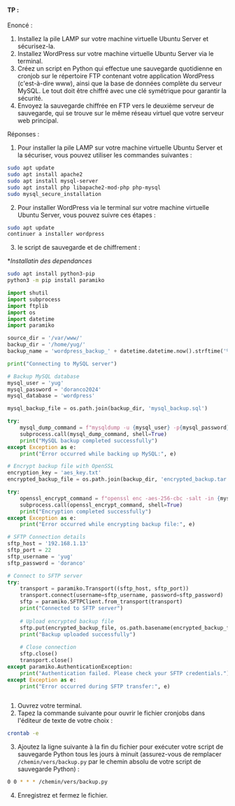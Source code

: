 #### TP : 

Enoncé :

1. Installez la pile LAMP sur votre machine virtuelle Ubuntu Server et sécurisez-la.
2. Installez WordPress sur votre machine virtuelle Ubuntu Server via le terminal.
3. Créez un script en Python qui effectue une sauvegarde quotidienne en cronjob sur le répertoire FTP contenant votre application WordPress (c'est-à-dire www), ainsi que la base de données complète du serveur MySQL. Le tout doit être chiffré avec une clé symétrique pour garantir la sécurité.
4. Envoyez la sauvegarde chiffrée en FTP vers le deuxième serveur de sauvegarde, qui se trouve sur le même réseau virtuel que votre serveur web principal.

Réponses :

1. Pour installer la pile LAMP sur votre machine virtuelle Ubuntu Server et la sécuriser, vous pouvez utiliser les commandes suivantes :

```bash
sudo apt update
sudo apt install apache2
sudo apt install mysql-server
sudo apt install php libapache2-mod-php php-mysql
sudo mysql_secure_installation
```

2. Pour installer WordPress via le terminal sur votre machine virtuelle Ubuntu Server, vous pouvez suivre ces étapes :

```bash
sudo apt update
continuer a installer wordpress
```

3. le script de sauvegarde et de chiffrement :

**Installatin des dependances*
```bash
sudo apt install python3-pip
python3 -m pip install paramiko 

```


```python
import shutil
import subprocess
import ftplib
import os
import datetime
import paramiko

source_dir = '/var/www/'
backup_dir = '/home/yug/'
backup_name = 'wordpress_backup_' + datetime.datetime.now().strftime('%Y-%m-%d') + '.tar.gz'

print("Connecting to MySQL server")

# Backup MySQL database
mysql_user = 'yug'
mysql_password = 'doranco2024'
mysql_database = 'wordpress'

mysql_backup_file = os.path.join(backup_dir, 'mysql_backup.sql')

try:
    mysql_dump_command = f"mysqldump -u {mysql_user} -p{mysql_password} {mysql_database} > {mysql_backup_file}"
    subprocess.call(mysql_dump_command, shell=True)
    print("MySQL backup completed successfully")
except Exception as e:
    print("Error occurred while backing up MySQL:", e)

# Encrypt backup file with OpenSSL
encryption_key = 'aes_key.txt'
encrypted_backup_file = os.path.join(backup_dir, 'encrypted_backup.tar.gz')

try:
    openssl_encrypt_command = f"openssl enc -aes-256-cbc -salt -in {mysql_backup_file} -out {encrypted_backup_file} -k {encryption_key}"
    subprocess.call(openssl_encrypt_command, shell=True)
    print("Encryption completed successfully")
except Exception as e:
    print("Error occurred while encrypting backup file:", e)

# SFTP Connection details
sftp_host = '192.168.1.13'
sftp_port = 22
sftp_username = 'yug'
sftp_password = 'doranco'

# Connect to SFTP server
try:
    transport = paramiko.Transport((sftp_host, sftp_port))
    transport.connect(username=sftp_username, password=sftp_password)
    sftp = paramiko.SFTPClient.from_transport(transport)
    print("Connected to SFTP server")
    
    # Upload encrypted backup file
    sftp.put(encrypted_backup_file, os.path.basename(encrypted_backup_file))
    print("Backup uploaded successfully")
    
    # Close connection
    sftp.close()
    transport.close()
except paramiko.AuthenticationException:
    print("Authentication failed. Please check your SFTP credentials.")
except Exception as e:
    print("Error occurred during SFTP transfer:", e)



```

1. Ouvrez votre terminal.
2. Tapez la commande suivante pour ouvrir le fichier cronjobs dans l'éditeur de texte de votre choix :

```bash
crontab -e
```

3. Ajoutez la ligne suivante à la fin du fichier pour exécuter votre script de sauvegarde Python tous les jours à minuit (assurez-vous de remplacer `/chemin/vers/backup.py` par le chemin absolu de votre script de sauvegarde Python) :

```bash
0 0 * * * /chemin/vers/backup.py
```

4. Enregistrez et fermez le fichier.
